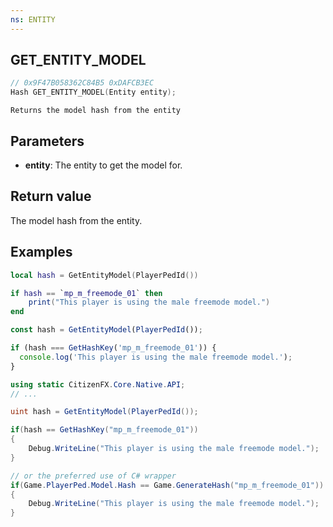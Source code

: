 ```yaml
---
ns: ENTITY
---
```

## GET_ENTITY_MODEL

```c
// 0x9F47B058362C84B5 0xDAFCB3EC
Hash GET_ENTITY_MODEL(Entity entity);
```

```
Returns the model hash from the entity
```

## Parameters
* **entity**: The entity to get the model for.

## Return value

The model hash from the entity.

## Examples

```lua
local hash = GetEntityModel(PlayerPedId())

if hash == `mp_m_freemode_01` then
    print("This player is using the male freemode model.")
end
```

```js
const hash = GetEntityModel(PlayerPedId());

if (hash === GetHashKey('mp_m_freemode_01')) {
  console.log('This player is using the male freemode model.');
}
```

```cs
using static CitizenFX.Core.Native.API;
// ...

uint hash = GetEntityModel(PlayerPedId());

if(hash == GetHashKey("mp_m_freemode_01"))
{
    Debug.WriteLine("This player is using the male freemode model.");
}

// or the preferred use of C# wrapper
if(Game.PlayerPed.Model.Hash == Game.GenerateHash("mp_m_freemode_01"))
{
    Debug.WriteLine("This player is using the male freemode model.");
}
```
